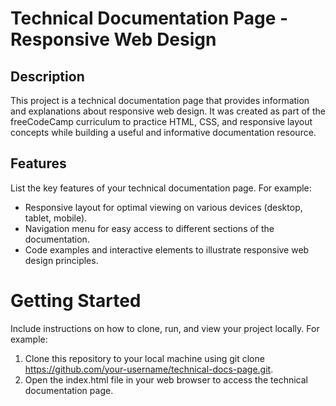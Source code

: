 # Technical Documentation Page - Responsive Web Design

## Description

This project is a technical documentation page that provides information and explanations about responsive web design. It was created as part of the freeCodeCamp curriculum to practice HTML, CSS, and responsive layout concepts while building a useful and informative documentation resource.

## Features

List the key features of your technical documentation page. For example:

- Responsive layout for optimal viewing on various devices (desktop, tablet, mobile).
- Navigation menu for easy access to different sections of the documentation.
- Code examples and interactive elements to illustrate responsive web design principles.

# Getting Started

Include instructions on how to clone, run, and view your project locally. For example:

  1. Clone this repository to your local machine using git clone https://github.com/your-username/technical-docs-page.git.
  2. Open the index.html file in your web browser to access the technical documentation page.
